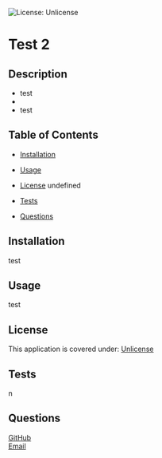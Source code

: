 
![License: Unlicense](https://img.shields.io/badge/license-Unlicense-red.svg)
# Test 2

## Description
* test
* 
* test

## Table of Contents
* [Installation](#installation)
* [Usage](#usage)

* [License](#license)
undefined
* [Tests](#tests)
* [Questions](#questions)

## Installation
test

## Usage
test




## License
This application is covered under:
[Unlicense](https://choosealicense.com/licenses/unlicense/)
  



## Tests
n

## Questions
[GitHub](https://github.com/n)  
[Email](mailto:n)

